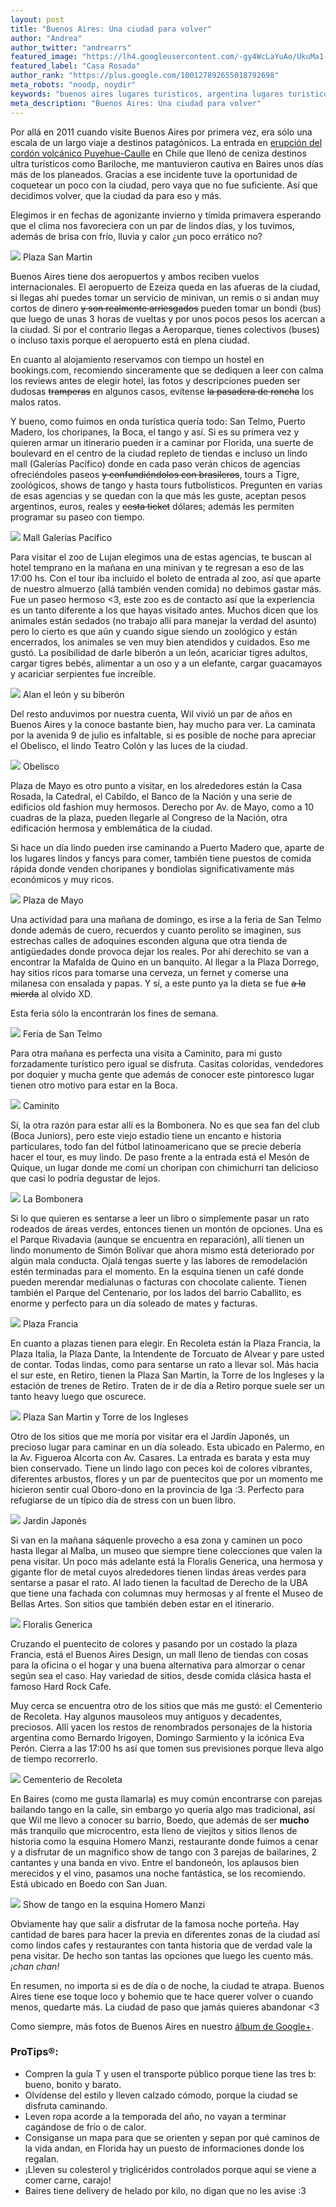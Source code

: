 ```yaml
---
layout: post
title: "Buenos Aires: Una ciudad para volver"
author: "Andrea"
author_twitter: "andrearrs"
featured_image: "https://lh4.googleusercontent.com/-gy4WcLaYuAo/UkuMa1-Xe7I/AAAAAAAAAiE/KG5YeST2lgM/w986-h589-no/20130913_125138.jpg"
featured_label: "Casa Rosada"
author_rank: "https://plus.google.com/100127892655018792698"
meta_robots: "noodp, noydir"
keywords: "buenos aires lugares turisticos, argentina lugares turisticos, lugares turísticos en buenos aires"
meta_description: "Buenos Aires: Una ciudad para volver"
---
```


Por allá en 2011 cuando visite Buenos Aires por primera vez, era sólo una
escala de un largo viaje a destinos patagónicos. La entrada en 
<a href="http://es.wikipedia.org/wiki/Erupci%C3%B3n_del_complejo_volc%C3%A1nico_Puyehue-Cord%C3%B3n_Caulle_de_2011">
erupción del cordón volcánico Puyehue-Caulle</a> en Chile que llenó de ceniza destinos ultra
turísticos como Bariloche, me mantuvieron cautiva en Baires unos días más de
los planeados. Gracias a ese incidente tuve la oportunidad de coquetear un poco
con la ciudad, pero vaya que no fue suficiente. Así que decidimos volver, que la ciudad da para eso y más.
<!-- summary -->
Elegimos ir en fechas de agonizante invierno y
tímida primavera esperando que el clima nos favoreciera con un par de lindos
días, y los tuvimos, además de brisa con frío, lluvia y calor ¿un poco errático
no?

<img id="san-martin" src="https://lh4.googleusercontent.com/-8BiGz8T5ZsE/UkuPxtHpw4I/AAAAAAAAAmE/8sf6nRsf7UQ/w785-h589-no/20130919_133914.jpg" class="with-label">
<label for="san-martin" class="image-description">Plaza San Martin</label>

Buenos Aires tiene dos aeropuertos y ambos reciben vuelos internacionales. El
aeropuerto de Ezeiza queda en las afueras de la ciudad, si llegas ahí puedes
tomar un servicio de minivan, un remis o si andan muy cortos de dinero <del>y
son realmente arriesgados</del> pueden tomar un bondi (bus) que luego de unas 3
horas de vueltas y por unos pocos pesos los acercan a la ciudad. Si por el
contrario llegas a Aeroparque, tienes colectivos (buses) o incluso taxis porque
el aeropuerto está en plena ciudad.

En cuanto al alojamiento reservamos con tiempo un hostel en bookings.com,
recomiendo sinceramente que se dediquen a leer con calma los reviews antes de
elegir hotel, las fotos y descripciones pueden ser dudosas <del>tramperas</del>
en algunos casos, evítense <del>la pasadera de roncha</del> los malos ratos.

Y bueno, como fuimos en onda turística quería todo: San Telmo, Puerto Madero,
los choripanes, la Boca, el tango y así. Si es su primera vez y quieren armar
un itinerario pueden ir a caminar por Florida, una suerte de boulevard en el
centro de la ciudad repleto de tiendas e incluso un lindo mall (Galerías
Pacífico) donde en cada paso verán chicos de agencias ofreciéndoles paseos
<del>y confundiéndolos con brasileros</del>, tours a Tigre, zoológicos, shows
de tango y hasta tours futbolísticos. Pregunten en varias de esas agencias y se
quedan con la que más les guste, aceptan pesos argentinos, euros, reales y
<del>cesta ticket</del> dólares; además les permiten programar su paseo con
tiempo.

<img id="galerias-pacifico" src="https://lh6.googleusercontent.com/-k8ujzURbnx4/UkuNJeroC_I/AAAAAAAAAjU/IYBCqHJpK7U/w785-h589-no/20130913_162121.jpg" class="with-label">
<label for="galerias-pacifico" class="image-description">Mall Galerías Pacífico</label>

Para visitar el zoo de Lujan elegimos una de estas agencias, te buscan al hotel
temprano en la mañana en una minivan y te regresan a eso de las 17:00 hs. Con
el tour iba incluido el boleto de entrada al zoo, así que aparte de nuestro
almuerzo (allá también venden comida) no debimos gastar más. Fue un paseo
hermoso <3, este zoo es de contacto así que la experiencia es un tanto
diferente a los que hayas visitado antes. Muchos dicen que los animales están
sedados (no trabajo allí para manejar la verdad del asunto) pero lo cierto es
que aún y cuando sigue siendo un zoológico y están encerrados, los animales se
ven muy bien atendidos y cuidados. Eso me gustó. La posibilidad de darle
biberón a un león, acariciar tigres adultos, cargar tigres bebés, alimentar a
un oso y a un elefante, cargar guacamayos y acariciar serpientes fue increíble.

<img id="alan1" src="https://lh4.googleusercontent.com/-pS0eMTp8Rlg/UkuPlQ6avFI/AAAAAAAAAls/Uyv9fi02lys/w785-h589-no/CYMERA_20130918_124532.jpg" class="with-label">
<label for="alan1" class="image-description">Alan el león y su biberón</label>

Del resto anduvimos por nuestra cuenta, Wil vivió un par de años en Buenos
Aires y la conoce bastante bien, hay mucho para ver. La caminata por la avenida
9 de julio es infaltable, si es posible de noche para apreciar el Obelisco, el
lindo Teatro Colón y las luces de la ciudad.

<img id="obelisco" src="https://lh3.googleusercontent.com/-kiRZh62wKks/UkuRY7kt1MI/AAAAAAAAAno/E7aRhs_w9ls/w442-h589-no/20130918_190236.jpg" class="with-label">
<label for="obelisco" class="image-description">Obelisco</label>

Plaza de Mayo es otro punto a visitar, en los alrededores están la Casa Rosada,
la Catedral, el Cabildo, el Banco de la Nación  y una serie de edificios old
fashion muy hermosos. Derecho por Av. de Mayo, como a 10 cuadras de la plaza, pueden 
llegarle al Congreso de la Nación, otra edificación hermosa y emblemática de la ciudad.

Si hace un día lindo pueden irse caminando a Puerto Madero que, aparte de los
lugares lindos y fancys para comer, también tiene puestos de comida rápida
donde venden choripanes y bondiolas significativamente más económicos y muy
ricos.

<img id="plaza-de-mayo" src="https://lh3.googleusercontent.com/-LFmyJlWOK8g/UkuMyY-KiPI/AAAAAAAAAig/HcM0HfcENe8/w971-h589-no/20130913_125322.jpg" class="with-label">
<label for="plaza-de-mayo" class="image-description">Plaza de Mayo</label>

Una actividad para una mañana de domingo, es irse a la feria de San Telmo donde
además de cuero, recuerdos y cuanto perolito se imaginen, sus estrechas calles
de adoquines esconden alguna que otra tienda de antigüedades donde provoca
dejar los reales. Por ahí derechito se van a encontrar la Mafalda de Quino en
un banquito. Al llegar a la Plaza Dorrego, hay sitios ricos para tomarse una cerveza, un
fernet y comerse una milanesa con ensalada y papas. Y sí, a este punto ya la
dieta se fue <del>a la mierda</del> al olvido XD.

Esta feria sólo la encontrarán los fines de semana.

<img id="san-telmo" src="https://lh4.googleusercontent.com/-YFjIyQl_nIY/UkuNseQcb5I/AAAAAAAAAkE/nI99gjI_cxE/w785-h589-no/20130915_132832.jpg" class="with-label">
<label for="san-telmo" class="image-description">Feria de San Telmo</label>

Para otra mañana es perfecta una visita a Caminito, para mi gusto forzadamente
turístico pero igual se disfruta. Casitas coloridas, vendedores por doquier y
mucha gente que además de conocer este pintoresco lugar tienen otro motivo para
estar en la Boca.

<img id="caminito" src="https://lh4.googleusercontent.com/-nPFFSd_Nr-4/UkuNgrCpjWI/AAAAAAAAAjk/BWmtZUrfk6o/w785-h589-no/20130917_123130.jpg" class="with-label">
<label for="caminito" class="image-description">Caminito</label>

Sí, la otra razón para estar allí es la Bombonera. No es que sea fan del club
(Boca Juniors), pero este viejo estadio tiene un encanto e historia
particulares, todo fan del fútbol latinoamericano que se precie debería hacer
el tour, es muy lindo. De paso frente a la entrada está el Mesón de Quique, un
lugar donde me comí un choripan con chimichurri tan delicioso que casi lo
podría degustar de lejos.

<img id="bombonera" src="https://lh6.googleusercontent.com/-OUIhc2rdnNo/UkuNrAAlnZI/AAAAAAAAAj4/qx0oV_f5skY/w785-h589-no/20130917_131313.jpg" class="with-label">
<label for="bombonera" class="image-description">La Bombonera</label>

Si lo que quieren es sentarse a leer un libro o simplemente pasar un rato 
rodeados de áreas verdes, entonces tienen un montón de opciones. Una es el Parque 
Rivadavia (aunque se encuentra en reparación), allí tienen un lindo monumento de Simón Bolívar 
que ahora mismo está deteriorado por algún mala conducta. Ojalá tengas suerte y las 
labores de remodelación estén terminadas para el momento. En la esquina 
tienen un café donde pueden merendar medialunas o facturas con chocolate caliente.
Tienen también el Parque del Centenario, por los lados del barrio Caballito, es enorme y
perfecto para un día soleado de mates y facturas.

<img id="plaza-francia" src="https://lh3.googleusercontent.com/-BosV3dpb7Zc/UkuNqfDPhUI/AAAAAAAAAj8/sORFFVuHtZU/w619-h589-no/20130917_150627.jpg" class="with-label">
<label for="plaza-francia" class="image-description">Plaza Francia</label>

En cuanto a plazas tienen para elegir. En Recoleta están la Plaza Francia, la Plaza Italia, 
la Plaza Dante, la Intendente de Torcuato de Alvear y pare usted de contar. Todas lindas, como 
para sentarse un rato a llevar sol. Más hacia el sur este, en Retiro, tienen la Plaza San Martin,
la Torre de los Ingleses y la estación de trenes de Retiro. Traten de ir de día a Retiro porque 
suele ser un tanto heavy luego que oscurece.

<img id="torre-de-los-ingleses" src="https://lh4.googleusercontent.com/-oidYVSwRunY/UkuR1HLPudI/AAAAAAAAAoc/es1EawtFElw/w785-h589-no/2011-10-02+13.08.17.jpg" class="with-label">
<label for="torre-de-los-ingleses" class="image-description">Plaza San Martin y Torre de los Ingleses</label>

Otro de los sitios que me moría por visitar era el Jardín Japonés, un precioso
lugar para caminar en un día soleado. Esta ubicado en Palermo, en la Av.
Figueroa Alcorta con Av. Casares. La entrada es barata y esta muy bien
conservado. Tiene un lindo lago con peces koi de colores vibrantes, diferentes
arbustos, flores y un par de puentecitos que por un momento me hicieron sentir
cual Oboro-dono en la provincia de Iga :3. Perfecto para refugiarse de un
típico día de stress con un buen libro.

<img id="jardin-japones" src="https://lh5.googleusercontent.com/-nRJfUyJNdnc/UkuOt5KFnJI/AAAAAAAAAk8/mP3kafc8QFU/w785-h589-no/20130919_112851.jpg" class="with-label">
<label for="jardin-japones" class="image-description">Jardin Japonés</label>

Si van en la mañana sáquenle provecho a esa zona y caminen un poco hasta llegar
al Malba, un museo que siempre tiene colecciones que valen la pena visitar. 
Un poco más adelante está la Floralis Generica, una hermosa y gigante flor de
metal cuyos alrededores tienen lindas áreas verdes para sentarse a pasar el
rato. Al lado tienen la facultad de Derecho de la UBA que tiene una fachada con
columnas muy hermosas y al frente el Museo de Bellas Artes. Son sitios que también deben
estar en el itinerario.

<img id="floralis-generica" src="https://lh5.googleusercontent.com/-zn5mKwL3rsk/UkuPUlcIfZI/AAAAAAAAAlc/1fHQd2Goa6A/w785-h589-no/20130919_125051.jpg" class="with-label">
<label for="floralis-generica" class="image-description">Floralis Generica</label>

Cruzando el puentecito de colores y pasando por un costado la plaza Francia,
está el Buenos Aires Design, un mall lleno de tiendas con cosas para la oficina
o el hogar y una buena alternativa para almorzar o cenar según sea el caso. Hay
variedad de sitios, desde comida clásica hasta el famoso Hard Rock Cafe.

Muy cerca se encuentra otro de los sitios que más me gustó: el Cementerio de Recoleta. 
Hay algunos mausoleos muy antiguos y decadentes, preciosos. Allí
yacen los restos de renombrados personajes de la historia argentina como
Bernardo Irigoyen, Domingo Sarmiento y la icónica Eva Perón. Cierra a las 17:00 hs 
así que tomen sus previsiones porque lleva algo de tiempo recorrerlo.

<img id="cementerio-recoleta" src="https://lh4.googleusercontent.com/-my1KTKs7llc/UkuN-ZukjMI/AAAAAAAAAkM/ultDi1HrXeg/w785-h589-no/20130917_174530.jpg" class="with-label">
<label for="cementerio-recoleta" class="image-description">Cementerio de Recoleta</label>

En Baires (como me gusta llamarla) es muy común encontrarse con parejas
bailando tango en la calle, sin embargo yo queria algo mas tradicional, así que
Wil me llevo a conocer su barrio, Boedo, que además de ser **mucho** más
tranquilo que microcentro, esta lleno de viejitos y sitios llenos de historia
como la esquina Homero Manzi, restaurante donde fuimos a cenar y a disfrutar de
un magnífico show de tango con 3 parejas de bailarines, 2 cantantes y una banda
en vivo. Entre el bandoneón, los aplausos bien merecidos y el vino, pasamos una
noche fantástica, se los recomiendo. Está ubicado en Boedo con San Juan.

<img id="homero-manzi" src="https://lh5.googleusercontent.com/-a-FUB9ZQy7U/UkuM_WkFPvI/AAAAAAAAAjA/Gf5SfkQYvRk/w785-h589-no/20130914_234221.jpg" class="with-label">
<label for="homero-manzi" class="image-description">Show de tango en la esquina Homero Manzi</label>

Obviamente hay que salir a disfrutar de la famosa noche porteña. Hay cantidad
de bares para hacer la previa en diferentes zonas de la ciudad así como lindos
cafes y restaurantes con tanta historia que de verdad vale la pena visitar. De hecho son
tantas las opciones que luego les cuento más. *¡chan chan!*

En resumen, no importa si es de día o de noche, la ciudad te atrapa. Buenos
Aires tiene ese toque loco y bohemio que te hace querer volver o cuando menos,
quedarte más. La ciudad de paso que jamás quieres abandonar <3

Como siempre, más fotos de Buenos Aires en nuestro <a target="_blank" href="https://plus.google.com/u/0/b/109580611265902807643/photos/109580611265902807643/albums/5929987699989392561">álbum de Google+</a>.


<h3>ProTips&reg;:</h3>

* Compren la guía T y usen el transporte público porque tiene las tres b: bueno, bonito y barato.
* Olvídense del estilo y lleven calzado cómodo, porque la ciudad se disfruta caminando.
* Leven ropa acorde a la temporada del año, no vayan a terminar cagándose de frío o de calor.
* Consiganse un mapa para que se orienten y sepan por qué caminos de la vida andan, en Florida hay un puesto de informaciones donde los regalan.
* ¡Lleven su colesterol y triglicéridos controlados porque aquí se viene a comer carne, carajo!
* Baires tiene delivery de helado por kilo, no digan que no les avise :3

